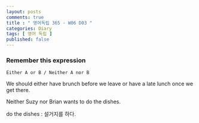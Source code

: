 ```yaml
---
layout: posts
comments: true
title : " 영어독립 365 - W06 D03 "
categories: Diary
tags: [ 영어 독립 ]
published: false
---
```


### Remember this expression

```text
Either A or B / Neither A nor B
```

We should either have brunch before we leave or have a late lunch once we get there.

Neither Suzy nor Brian wants to do the dishes.

do the dishes
 : 설거지를 하다.
